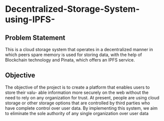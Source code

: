 # Decentralized-Storage-System-using-IPFS-
## Problem Statement
This is a cloud storage system that operates in a decentralized manner in which peers 
spare memory is used for storing data, with the help of Blockchain
technology and Pinata, which offers an IPFS service.

## Objective
The objective of the project is to create a platform that enables users to store their valu-
able information more securely on the web without the need to rely on any organization
for trust. At present, people are using cloud storage or other storage options that are
controlled by third parties who have complete control over user data. By implementing
this system, we aim to eliminate the sole authority of any single organization over user
data

